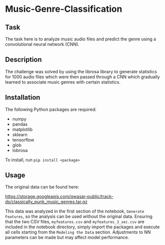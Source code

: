 # Music-Genre-Classification

## Task
The task here is to analyze music audio files and predict
the genre using a convolutional neural network (CNN). 

## Description
The challenge was solved by using the librosa library to 
generate statistics for 1000 audio files which were then 
passed through a CNN which gradually learned to associate
music genres with certain statistics. 

## Installation
The following Python packages are required:
- numpy 
- pandas 
- matplotlib
- sklearn 
- tensorflow 
- glob 
- lobrosa

To install, run `pip install <package>`

## Usage
The original data can be found here: 

https://storage.googleapis.com/qwasar-public/track-ds/classically_punk_music_genres.tar.gz

This data was analyzed in the first section of the notebook, 
`Generate Features`, so the analysis can be used without the 
original data. Ensuring that the two CSV files, `myfeatures.csv` 
and `myfeatures_3_sec.csv` are included in the notebook directory, 
simply import the packages and execute all cells starting from the 
`Modeling the Data` section. Adjustments to NN parameters can be 
made but may affect model performance. 
